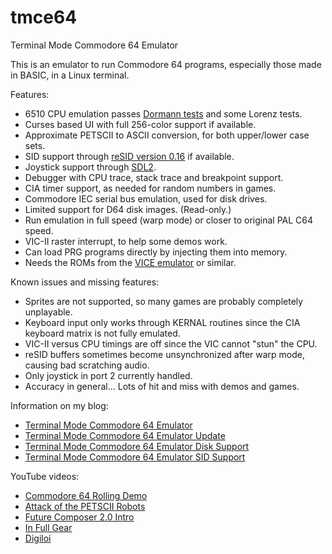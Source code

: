 # tmce64
Terminal Mode Commodore 64 Emulator

This is an emulator to run Commodore 64 programs, especially those made in BASIC, in a Linux terminal.

Features:
* 6510 CPU emulation passes [Dormann tests](https://github.com/Klaus2m5/6502_65C02_functional_tests) and some Lorenz tests.
* Curses based UI with full 256-color support if available.
* Approximate PETSCII to ASCII conversion, for both upper/lower case sets.
* SID support through [reSID version 0.16](http://www.zimmers.net/anonftp/pub/cbm/crossplatform/emulators/resid/index.html) if available.
* Joystick support through [SDL2](https://www.libsdl.org/).
* Debugger with CPU trace, stack trace and breakpoint support.
* CIA timer support, as needed for random numbers in games.
* Commodore IEC serial bus emulation, used for disk drives.
* Limited support for D64 disk images. (Read-only.)
* Run emulation in full speed (warp mode) or closer to original PAL C64 speed.
* VIC-II raster interrupt, to help some demos work.
* Can load PRG programs directly by injecting them into memory.
* Needs the ROMs from the [VICE emulator](https://vice-emu.sourceforge.io/) or similar.

Known issues and missing features:
* Sprites are not supported, so many games are probably completely unplayable.
* Keyboard input only works through KERNAL routines since the CIA keyboard matrix is not fully emulated.
* VIC-II versus CPU timings are off since the VIC cannot "stun" the CPU.
* reSID buffers sometimes become unsynchronized after warp mode, causing bad scratching audio.
* Only joystick in port 2 currently handled.
* Accuracy in general... Lots of hit and miss with demos and games.

Information on my blog:
* [Terminal Mode Commodore 64 Emulator](https://kobolt.github.io/article-177.html)
* [Terminal Mode Commodore 64 Emulator Update](https://kobolt.github.io/article-195.html)
* [Terminal Mode Commodore 64 Emulator Disk Support](https://kobolt.github.io/article-199.html)
* [Terminal Mode Commodore 64 Emulator SID Support](https://kobolt.github.io/article-212.html)

YouTube videos:
* [Commodore 64 Rolling Demo](https://www.youtube.com/watch?v=o3XeKIJRKow)
* [Attack of the PETSCII Robots](https://www.youtube.com/watch?v=_gk-gmeht_M)
* [Future Composer 2.0 Intro](https://www.youtube.com/shorts/u5-h6eYAdSM)
* [In Full Gear](https://www.youtube.com/shorts/0011a7Ipztk)
* [Digiloi](https://www.youtube.com/shorts/vJPg_WGLFfQ)

